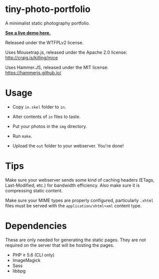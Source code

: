 tiny-photo-portfolio
====================

A minimalist static photography portfolio.

**[See a live demo here.](https://artefact2.github.io/tiny-photo-portfolio/)**

Released under the WTFPLv2 license.

Uses Mousetrap.js, released under the Apache 2.0 license:
http://craig.is/killing/mice

Uses Hammer.JS, released under the MIT license:
https://hammerjs.github.io/

Usage
=====

* Copy `in.skel` folder to `in`.

* Alter contents of `in` files to taste.

* Put your photos in the `img` directory.

* Run `make`.

* Upload the `out` folder to your webserver. You're done!

Tips
====

Make sure your webserver sends some kind of caching headers (ETags,
Last-Modified, etc.) for bandwidth efficiency. Also make sure it is
compressing static content.

Make sure your MIME types are properly configured, particularly
`.xhtml` files must be served with the `application/xhtml+xml` content
type.

Dependencies
============

These are only needed for generating the static pages. They are not
required on the server that will be hosting the pages.

* PHP ≥ 5.6 (CLI only)
* ImageMagick
* Sass
* libbpg
